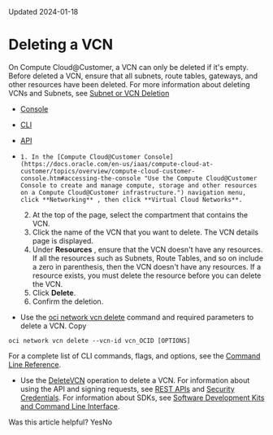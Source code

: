 Updated 2024-01-18
# Deleting a VCN
On Compute Cloud@Customer, a VCN can only be deleted if it's empty. Before deleted a VCN, ensure that all subnets, route tables, gateways, and other resources have been deleted. 
For more information about deleting VCNs and Subnets, see [Subnet or VCN Deletion](https://docs.oracle.com/iaas/Content/Network/Troubleshoot/vcn_troubleshooting.htm#Subnet_or_VCN_Deletion)
  * [Console](https://docs.oracle.com/en-us/iaas/compute-cloud-at-customer/topics/network/deleting-a-vcn.htm)
  * [CLI](https://docs.oracle.com/en-us/iaas/compute-cloud-at-customer/topics/network/deleting-a-vcn.htm)
  * [API](https://docs.oracle.com/en-us/iaas/compute-cloud-at-customer/topics/network/deleting-a-vcn.htm)


  *     1. In the [Compute Cloud@Customer Console](https://docs.oracle.com/en-us/iaas/compute-cloud-at-customer/topics/overview/compute-cloud-customer-console.htm#accessing-the-console "Use the Compute Cloud@Customer Console to create and manage compute, storage and other resources on a Compute Cloud@Customer infrastructure.") navigation menu, click **Networking** , then click **Virtual Cloud Networks**.
    2. At the top of the page, select the compartment that contains the VCN.
    3. Click the name of the VCN that you want to delete. 
The VCN details page is displayed. 
    4. Under **Resources** , ensure that the VCN doesn't have any resources.
If all the resources such as Subnets, Route Tables, and so on include a zero in parenthesis, then the VCN doesn't have any resources.
If a resource exists, you must delete the resource before you can delete the VCN.
    5. Click **Delete**. 
    6. Confirm the deletion.
  * Use the [oci network vcn delete](https://docs.oracle.com/iaas/tools/oci-cli/latest/oci_cli_docs/cmdref/network/vcn/delete.html) command and required parameters to delete a VCN.
Copy
```
oci network vcn delete --vcn-id vcn_OCID [OPTIONS]
```

For a complete list of CLI commands, flags, and options, see the [Command Line Reference](https://docs.oracle.com/iaas/tools/oci-cli/latest/oci_cli_docs/index.html).
  * Use the [DeleteVCN](https://docs.oracle.com/iaas/api/#/en/iaas/latest/Vcn/DeleteVcn) operation to delete a VCN.
For information about using the API and signing requests, see [REST APIs](https://docs.oracle.com/iaas/Content/API/Concepts/usingapi.htm#REST_APIs) and [Security Credentials](https://docs.oracle.com/iaas/Content/General/Concepts/credentials.htm). For information about SDKs, see [Software Development Kits and Command Line Interface](https://docs.oracle.com/iaas/Content/API/Concepts/sdks.htm#Software_Development_Kits_and_Command_Line_Interface).


Was this article helpful?
YesNo

